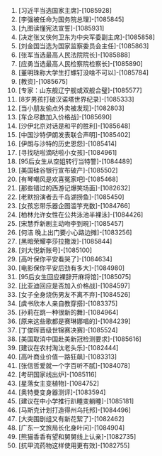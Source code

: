 
1. [习近平当选国家主席]-[1085928]
1. [李强被任命为国务院总理]-[1085845]
1. [九图读懂宪法宣誓]-[1085931]
1. [决定张又侠何卫东为中央军委副主席]-[1085858]
1. [刘金国当选为国家监察委员会主任]-[1085863]
1. [张军当选最高人民法院院长]-[1085888]
1. [应勇当选最高人民检察院检察长]-[1085890]
1. [董明珠称大学生打螺钉没啥不可以]-[1085784]
1. [教资]-[1085675]
1. [专家：山东舰辽宁舰或双舰合璧]-[1085577]
1. [8岁男孩打破汉诺塔世界纪录]-[1085333]
1. [当小朋友偷点外卖被发现]-[1082803]
1. [车企尽数加入价格战]-[1085690]
1. [沙伊北京对话是和平的胜利]-[1085648]
1. [中国沙特伊朗发表联合声明]-[1085402]
1. [伊朗与沙特的历史恩怨]-[1085414]
1. [寻找哒啦滴哒啦小女孩]-[1084961]
1. [95后女生从空姐转行当特警]-[1084489]
1. [美国硅谷银行宣布破产]-[1085502]
1. [有琴嘲风是欢喜冤家吧]-[1085468]
1. [那些错过的西游记爆笑场面]-[1082632]
1. [老默扮演者去千岛湖捞鱼]-[1085450]
1. [女孩忘带乐器企图滥竽充数]-[1084766]
1. [柏林允许女性在公共泳池半裸泳]-[1084426]
1. [宋慧乔新剧主动吻李到晛]-[1085457]
1. [何洁 晚上出门要小心路边摊]-[1083256]
1. [黑暗荣耀李莎拉撒泼]-[1085844]
1. [刘大悦新账号]-[1085100]
1. [高叶保你平安看哭了]-[1084634]
1. [电影保你平安后劲有多大]-[1084980]
1. [95后女生回应裸辞开麻将馆]-[1085075]
1. [比亚迪回应是否加入价格战]-[1084597]
1. [女子全身烧伤男友不离不弃]-[1084526]
1. [虞书欣本人亲自教穿搭]-[1083375]
1. [孙莉在跳一种很新的舞]-[1084964]
1. [原来这些歌都是赛琳娜唱的]-[1084239]
1. [丁俊晖晋级世锦赛决赛]-[1085524]
1. [美国取消中国赴美新冠检测要求]-[1085616]
1. [建议在农村淘汰老头乐]-[1082444]
1. [高叶商业价值一路狂飙]-[1083313]
1. [张信哲爱就一个字百听不腻]-[1084078]
1. [考研国家线出炉]-[1085116]
1. [星落女主变植物]-[1084752]
1. [奥特曼变身器测评]-[1083594]
1. [建议在中小学推行趴睡变躺睡]-[1085181]
1. [马斯克计划打造得州乌托邦]-[1084496]
1. [大突围剧组又有新花絮了]-[1082462]
1. [广东一文旅局长化身叶问]-[1084904]
1. [熊猫香香有望和舅舅线上认亲]-[1082735]
1. [抗甲流药物这样使用更有效]-[1082755]